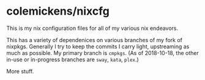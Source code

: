# colemickens/**nixcfg**

This is my nix configuration files for all of my various nix endeavors.

This has a variety of dependenices on various branches of my fork of nixpkgs.
Generally I try to keep the commits I carry light, upstreaming as much as possible.
My primary branch is `cmpkgs`. (As of 2018-10-18, the other in-use or in-progress branches are `sway`, `kata`, `plex`.)

More stuff.

